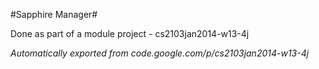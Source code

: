 #Sapphire Manager#

Done as part of a module project - cs2103jan2014-w13-4j

*Automatically exported from code.google.com/p/cs2103jan2014-w13-4j*


